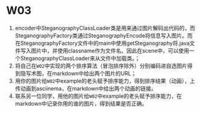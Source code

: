 # W03

1. encoder中SteganographyClassLoader类是用来通过图片解码出代码的，而SteganographyFactory类通过SteganographyEncode将信息写入图片。而在SteganographyFactory文件中的main中使用getSteganography将.java文件写入图片中，并使用classname作为文件名。因此在scene中，可以使用一个SteganographyClassLoader来从文件中加载类。；
2. 将自己在`W02`中实现的两个排序算法（冒泡排序除外）分别编码进自选图片得到隐写术图，在markdown中给出两个图片的URL；
3. 用你的图片给`W02`中example的老头赋予排序能力，得到排序结果（动画），上传动画到asciinema，在markdown中给出两个动画的链接。
4. 联系另一位同学，用他的图片给`W02`中example的老头赋予排序能力，在markdown中记录你用的谁的图片，得到结果是否正确。

